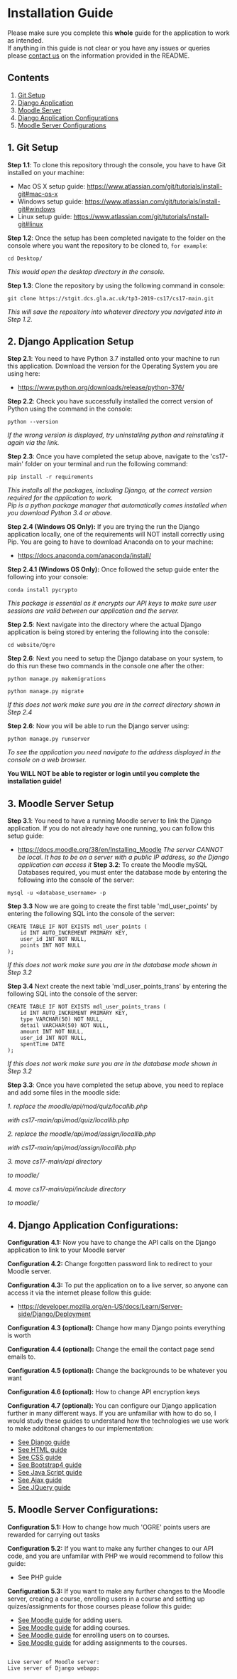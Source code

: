 # Installation Guide

Please make sure you complete this **whole** guide for the application to work as intended.<br>
If anything in this guide is not clear or you have any issues or queries please [contact us](https://stgit.dcs.gla.ac.uk/tp3-2019-cs17/cs17-main/-/blob/develop/README.md#meet-the-team) on the information provided in the README.
## Contents

1. [Git Setup](https://stgit.dcs.gla.ac.uk/tp3-2019-cs17/cs17-main/-/edit/develop/INSTALLATIONGUIDE.md#1-git-setup)
2. [Django Application](https://stgit.dcs.gla.ac.uk/tp3-2019-cs17/cs17-main/-/edit/develop/INSTALLATIONGUIDE.md#2-django-application-setup)
3. [Moodle Server](https://stgit.dcs.gla.ac.uk/tp3-2019-cs17/cs17-main/-/edit/develop/INSTALLATIONGUIDE.md#3-moodle-server-setup)
4. [Django Application Configurations](https://stgit.dcs.gla.ac.uk/tp3-2019-cs17/cs17-main/-/edit/develop/INSTALLATIONGUIDE.md#4-django-application-configurations)
5. [Moodle Server Configurations](https://stgit.dcs.gla.ac.uk/tp3-2019-cs17/cs17-main/-/edit/develop/INSTALLATIONGUIDE.md#5-moodle-server-configurations)

## 1. Git Setup

**Step 1.1**: To clone this repository through the console, you have to have Git installed on your machine:

*  Mac OS X setup guide: https://www.atlassian.com/git/tutorials/install-git#mac-os-x
*  Windows setup guide: https://www.atlassian.com/git/tutorials/install-git#windows
*  Linux setup guide: https://www.atlassian.com/git/tutorials/install-git#linux

**Step 1.2**: Once the setup has been completed navigate to the folder on the console where you want the repository to be cloned to, ``for example``:
```
cd Desktop/
```

*This would open the desktop directory in the console.*


**Step 1.3**: Clone the repository by using the following command in console:
```
git clone https://stgit.dcs.gla.ac.uk/tp3-2019-cs17/cs17-main.git
```
*This will save the repository into whatever directory you navigated into in Step 1.2.*

 
## 2. Django Application Setup

**Step 2.1**: You need to have Python 3.7 installed onto your machine to run this application. Download the version for the Operating System you are using here: 
*  https://www.python.org/downloads/release/python-376/

**Step 2.2**: Check you have successfully installed the correct version of Python using the command in the console:
```
python --version
```
*If the wrong version is displayed, try uninstalling python and reinstalling it again via the link.*

**Step 2.3**: Once you have completed the setup above, navigate to the 'cs17-main' folder on your terminal and run the following command:

```
pip install -r requirements
```

*This installs all the packages, including Django, at the correct version required for the application to work.*<br>
*Pip is a python package manager that automatically comes installed when you download Python 3.4 or above.*

**Step 2.4 (Windows OS Only):** If you are trying the run the Django application locally, one of the requirements will NOT install correctly using Pip. You are going to have to download Anaconda on to your machine:
*  https://docs.anaconda.com/anaconda/install/

**Step 2.4.1 (Windows OS Only):** Once followed the setup guide enter the following into your console:

```
conda install pycrypto
```
*This package is essential as it encrypts our API keys to make sure user sessions are valid between our application and the server.*


**Step 2.5**: Next navigate into the directory where the actual Django application is being stored by entering the following into the console:
```
cd website/Ogre
```


**Step 2.6**: Next you need to setup the Django database on your system, to do this run these two commands in the console one after the other:
```
python manage.py makemigrations  

python manage.py migrate
```
*If this does not work make sure you are in the correct directory shown in Step 2.4*

**Step 2.6**: Now you will be able to run the Django server using:
```
python manage.py runserver
```
*To see the application you need navigate to the address displayed in the console on a web browser.*

**You WILL NOT be able to register or login until you complete the installation guide!**

## 3. Moodle Server Setup

**Step 3.1**: You need to have a running Moodle server to link the Django application. If you do not already have one running, you can follow this setup guide:
*  https://docs.moodle.org/38/en/Installing_Moodle
*The server CANNOT be local. It has to be on a server with a public IP address, so the Django application can access it*
**Step 3.2**: To create the Moodle mySQL Databases required, you must enter the database mode by entering the following into the console of the server:
```
mysql -u <database_username> -p
```
**Step 3.3** Now we are going to create the first table 'mdl_user_points' by entering the following SQL into the console of the server:

```
CREATE TABLE IF NOT EXISTS mdl_user_points (
    id INT AUTO_INCREMENT PRIMARY KEY,
    user_id INT NOT NULL,
    points INT NOT NULL
);
```
*If this does not work make sure you are in the database mode shown in Step 3.2*

**Step 3.4** Next create the next table 'mdl_user_points_trans' by entering the following SQL into the console of the server:

```
CREATE TABLE IF NOT EXISTS mdl_user_points_trans (
    id INT AUTO_INCREMENT PRIMARY KEY,
    type VARCHAR(50) NOT NULL,
    detail VARCHAR(50) NOT NULL,
    amount INT NOT NULL,
    user_id INT NOT NULL,
    spentTime DATE
);
```
*If this does not work make sure you are in the database mode shown in Step 3.2*

**Step 3.3**: Once you have completed the setup above, you need to  replace and add some files in the moodle side:  

*1. replace the moodle/api/mod/quiz/locallib.php*

*with cs17-main/api/mod/quiz/locallib.php*

*2. replace the moodle/api/mod/assign/locallib.php*

*with cs17-main/api/mod/assign/locallib.php*

*3. move cs17-main/api directory*

*to moodle/*

*4. move cs17-main/api/include directory*

*to moodle/*

## 4. Django Application Configurations:

**Configuration 4.1:** Now you have to change the API calls on the Django application to link to your Moodle server

**Configuration 4.2:** Change forgotten password link to redirect to your Moodle server.

**Configuration 4.3:** To put the application on to a live server, so anyone can access it via the internet please follow this guide:

*  https://developer.mozilla.org/en-US/docs/Learn/Server-side/Django/Deployment

**Configuration 4.3 (optional):** Change how many Django points everything is worth

**Configuration 4.4 (optional):** Change the email the contact page send emails to.

**Configuration 4.5 (optional):** Change the backgrounds to be whatever you want

**Configuration 4.6 (optional):** How to change API encryption keys

**Configuration 4.7 (optional):** You can configure our Django application further in many different ways. If you are unfamiliar with how to do so, I would study these guides to understand how the technologies we use work to make additonal changes to our implementation:
*  [See Django guide](https://docs.djangoproject.com/en/3.0/intro/tutorial01/)
*  [See HTML guide](https://html.com/)
*  [See CSS guide](https://www.w3schools.com/css/)
*  [See Bootstrap4 guide](https://getbootstrap.com/docs/4.3/getting-started/introduction/)
*  [See Java Script guide](https://developer.mozilla.org/en-US/docs/Web/JavaScript/Guide)
*  [See Ajax guide](https://www.w3schools.com/xml/ajax_intro.asp)
*  [See JQuery guide](https://www.w3schools.com/jquery/)


## 5. Moodle Server Configurations:

**Configuration 5.1:** How to change how much 'OGRE' points users are rewarded for carrying out tasks

**Configuration 5.2:** If you want to make any further changes to our API code, and you are unfamilar with PHP we would recommend to follow this guide:
*  See PHP guide

**Configuration 5.3:** If you want to make any further changes to the Moodle server, creating a course, enrolling users in a course and setting up quizes/assignments for those courses please follow this guide:
*  [See Moodle guide](https://docs.moodle.org/38/en/Admin_quick_guide#Adding_users) for adding users.
*  [See Moodle guide](https://docs.moodle.org/38/en/Admin_quick_guide#Adding_users) for adding courses.
*  [See Moodle guide](https://docs.moodle.org/38/en/Admin_quick_guide#Adding_users) for enrolling users on to courses.
*  [See Moodle guide](https://docs.moodle.org/38/en/Assignment_quick_guide) for adding assignments to the courses.
```

Live server of Moodle server:
Live server of Django webapp: